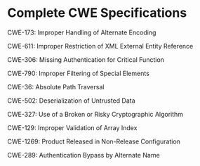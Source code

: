 

# Complete CWE Specifications

CWE-173: Improper Handling of Alternate Encoding

CWE-611: Improper Restriction of XML External Entity Reference

CWE-306: Missing Authentication for Critical Function

CWE-790: Improper Filtering of Special Elements

CWE-36: Absolute Path Traversal

CWE-502: Deserialization of Untrusted Data

CWE-327: Use of a Broken or Risky Cryptographic Algorithm

CWE-129: Improper Validation of Array Index

CWE-1269: Product Released in Non-Release Configuration

CWE-289: Authentication Bypass by Alternate Name